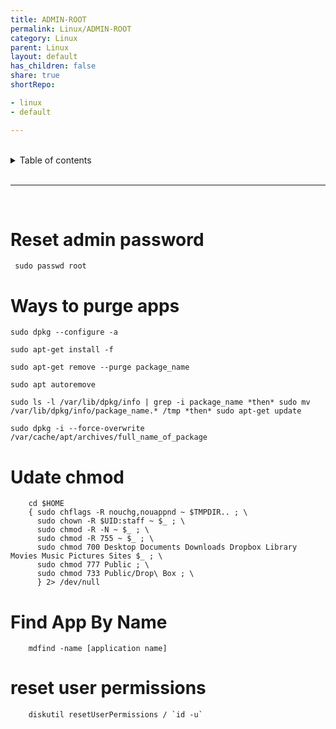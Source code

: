 ```yaml
---
title: ADMIN-ROOT
permalink: Linux/ADMIN-ROOT
category: Linux
parent: Linux
layout: default
has_children: false
share: true
shortRepo:

- linux
- default

---
```


<br/>

<details markdown="block">    
<summary>    
Table of contents    
</summary>    
{: .text-delta }    
1. TOC    
{:toc}    
</details>

<br/>

---

<br/>

# Reset admin password

```shell
 sudo passwd root
```

# Ways to purge apps

```shell
sudo dpkg --configure -a
```

```shell
sudo apt-get install -f
```

```shell
sudo apt-get remove --purge package_name
```

```shell
sudo apt autoremove
```

```shell
sudo ls -l /var/lib/dpkg/info | grep -i package_name *then* sudo mv /var/lib/dpkg/info/package_name.* /tmp *then* sudo apt-get update
```

```shell
sudo dpkg -i --force-overwrite /var/cache/apt/archives/full_name_of_package
```

# Udate chmod

```shell
    cd $HOME
    { sudo chflags -R nouchg,nouappnd ~ $TMPDIR.. ; \
      sudo chown -R $UID:staff ~ $_ ; \
      sudo chmod -R -N ~ $_ ; \
      sudo chmod -R 755 ~ $_ ; \
      sudo chmod 700 Desktop Documents Downloads Dropbox Library Movies Music Pictures Sites $_ ; \
      sudo chmod 777 Public ; \
      sudo chmod 733 Public/Drop\ Box ; \
      } 2> /dev/null
```

# Find App By Name

```shell
    mdfind -name [application name]
```

# reset user permissions

```shell
    diskutil resetUserPermissions / `id -u`
```